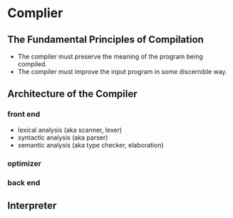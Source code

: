 # Complier

## The Fundamental Principles of Compilation
- The compiler must preserve the meaning of the program being compiled.
- The compiler must improve the input program in some discernible way.

## Architecture of the Compiler

### front end
- lexical analysis (aka scanner, lexer)
- syntactic analysis (aka parser)
- semantic analysis (aka type checker, elaboration)

### optimizer



### back end


## Interpreter